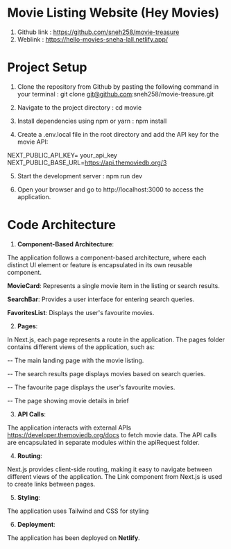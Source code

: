 
# Movie Listing Website (Hey Movies)




1. Github link : https://github.com/sneh258/movie-treasure
2. Weblink : https://hello-movies-sneha-lall.netlify.app/



# Project Setup

1. Clone the repository from Github by pasting the following command in your terminal : 
git clone git@github.com:sneh258/movie-treasure.git

2. Navigate to the project directory : cd movie 

3. Install dependencies using npm or yarn : npm install 

4. Create a .env.local file in the root directory and add the API key for the movie API:

NEXT_PUBLIC_API_KEY= your_api_key
NEXT_PUBLIC_BASE_URL=https://api.themoviedb.org/3

5. Start the development server : npm run dev

6. Open your browser and go to http://localhost:3000 to access the application.


# Code Architecture

1. **Component-Based Architecture**:

The application follows a component-based architecture, where each distinct UI element or feature is encapsulated in its own reusable component. 

**MovieCard**: Represents a single movie item in the listing or search results.

**SearchBar**: Provides a user interface for entering search queries.

**FavoritesList**: Displays the user's favourite movies.

2. **Pages**:

In Next.js, each page represents a route in the application. The pages folder contains different views of the application, such as:

-- The main landing page with the movie listing.

-- The search results page displays movies based on search queries.

-- The favourite page displays the user's favourite movies.

-- The page showing movie details in brief

3. **API Calls**:

The application interacts with external APIs https://developer.themoviedb.org/docs to fetch movie data. The API calls are encapsulated in separate modules within the apiRequest folder. 

4. **Routing**:

Next.js provides client-side routing, making it easy to navigate between different views of the application. The Link component from Next.js is used to create links between pages.

5. **Styling**:

The application uses Tailwind and CSS for styling

6. **Deployment**:

The application has been deployed on  **Netlify**.












